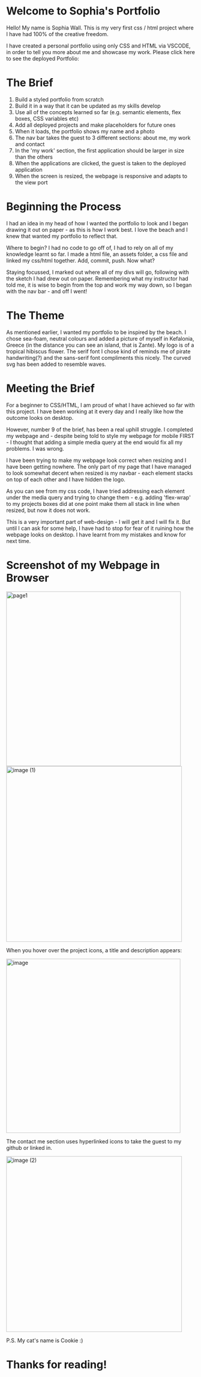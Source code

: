 # Welcome to Sophia's Portfolio

Hello! My name is Sophia Wall. This is my very first css / html project where I have had 100% of the creative freedom.

I have created a personal portfolio using only CSS and HTML via VSCODE, in order to tell you more about me and showcase my work. Please click here to see the deployed Portfolio:

# The Brief

1. Build a styled portfolio from scratch
2. Build it in a way that it can be updated as my skills develop
3. Use all of the concepts learned so far (e.g. semantic elements, flex boxes, CSS variables etc)
4. Add all deployed projects and make placeholders for future ones
5. When it loads, the portfolio shows my name and a photo
6. The nav bar takes the guest to 3 different sections: about me, my work and contact
7. In the 'my work' section, the first application should be larger in size than the others
8. When the applications are clicked, the guest is taken to the deployed application
9. When the screen is resized, the webpage is responsive and adapts to the view port

# Beginning the Process

I had an idea in my head of how I wanted the portfolio to look and I began drawing it out on paper - as this is how I work best. I love the beach and I knew that wanted my portfolio to reflect that.

Where to begin? I had no code to go off of, I had to rely on all of my knowledge learnt so far. I made a html file, an assets folder, a css file and linked my css/html together. Add, commit, push. Now what?

Staying focussed, I marked out where all of my divs will go, following with the sketch I had drew out on paper. Remembering what my instructor had told me, it is wise to begin from the top and work my way down, so I began with the nav bar - and off I went!

# The Theme

As mentioned earlier, I wanted my portfolio to be inspired by the beach. I chose sea-foam, neutral colours and added a picture of myself in Kefalonia, Greece (in the distance you can see an island, that is Zante). My logo is of a tropical hibiscus flower. The serif font I chose kind of reminds me of pirate handwriting(?) and the sans-serif font compliments this nicely. The curved svg has been added to resemble waves.

# Meeting the Brief

For a beginner to CSS/HTML, I am proud of what I have achieved so far with this project. I have been working at it every day and I really like how the outcome looks on desktop.

However, number 9 of the brief, has been a real uphill struggle. I completed my webpage and - despite being told to style my webpage for mobile FIRST - I thought that adding a simple media query at the end would fix all my problems. I was wrong.

I have been trying to make my webpage look correct when resizing and I have been getting nowhere. The only part of my page that I have managed to look somewhat decent when resized is my navbar - each element stacks on top of each other and I have hidden the logo.

As you can see from my css code, I have tried addressing each element under the media query and trying to change them - e.g. adding 'flex-wrap' to my projects boxes did at one point make them all stack in line when resized, but now it does not work.

This is a very important part of web-design - I will get it and I will fix it. But until I can ask for some help, I have had to stop for fear of it ruining how the webpage looks on desktop. I have learnt from my mistakes and know for next time.

# Screenshot of my Webpage in Browser

<img width="465" alt="page1" src="https://user-images.githubusercontent.com/101473841/163850093-299c03a7-31dd-4918-bdc7-dcb2195df3c9.png">
<img width="468" alt="image (1)" src="https://user-images.githubusercontent.com/101473841/163850217-9dafbf0f-212e-42ad-b58a-b3e30c0e680f.png">

When you hover over the project icons, a title and description appears:

<img width="464" alt="image" src="https://user-images.githubusercontent.com/101473841/163850364-7ee3f0e5-565f-4408-8bcb-63ecb2d39950.png">

The contact me section uses hyperlinked icons to take the guest to my github or linked in.

<img width="468" alt="image (2)" src="https://user-images.githubusercontent.com/101473841/163850553-768fe7b1-a8e3-4807-a967-20982de48f79.png">

P.S. My cat's name is Cookie :)

# Thanks for reading!
